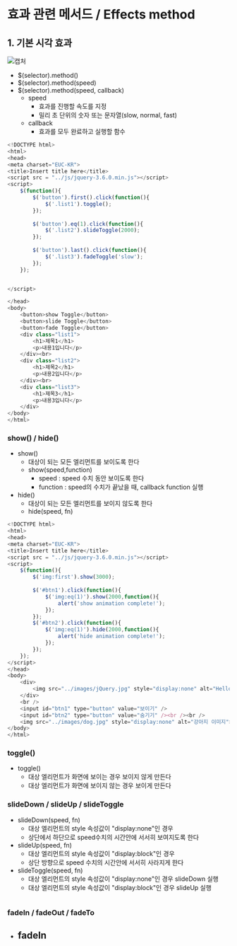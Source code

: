 # 효과 관련 메서드 / Effects method
## 1. 기본 시각 효과
![캡처](https://user-images.githubusercontent.com/99188096/165869352-003d35d9-40f4-4e0c-960f-2eee58ccff61.JPG)   

- $(selector).method()
- $(selector).method(speed)
- $(selector).method(speed, callback)
  - speed
    - 효과를 진행할 속도를 지정
    - 밀리 초 단위의 숫자 또는 문자열(slow, normal, fast)
  - callback
    - 효과를 모두 완료하고 실행할 함수   

```javascript
<!DOCTYPE html>
<html>
<head>
<meta charset="EUC-KR">
<title>Insert title here</title>
<script src = "../js/jquery-3.6.0.min.js"></script>
<script>
	$(function(){
		$('button').first().click(function(){
			$('.list1').toggle();
		});
		
		$('button').eq(1).click(function(){
			$('.list2').slideToggle(2000);
		});
		
		$('button').last().click(function(){
			$('.list3').fadeToggle('slow');
		});
	});


</script>

</head>
<body>
	<button>show Toggle</button>
	<button>slide Toggle</button>
	<button>fade Toggle</button>
	<div class="list1">
		<h1>제목1</h1>
		<p>내용1입니다</p>
	</div><br>
	<div class="list2">
		<h1>제목2</h1>
		<p>내용2입니다</p>
	</div><br>
	<div class="list3">
		<h1>제목3</h1>
		<p>내용3입니다</p>
	</div>
</body>
</html>
```

### show() / hide()
- show()
  - 대상이 되는 모든 엘리먼트를 보이도록 한다
  - show(speed,function)
    - speed : speed 수치 동안 보이도록 한다
    - function : speed의 수치가 끝났을 때, callback function 실행
- hide()
  - 대상이 되는 모든 엘리먼트를 보이지 않도록 한다
  - hide(speed, fn)   

```javascript
<!DOCTYPE html>
<html>
<head>
<meta charset="EUC-KR">
<title>Insert title here</title>
<script src = "../js/jquery-3.6.0.min.js"></script>
<script>
	$(function(){
		$('img:first').show(3000);
		
		$('#btn1').click(function(){
			$('img:eq(1)').show(2000,function(){
				alert('show animation complete!');
			});
		});
		$('#btn2').click(function(){
			$('img:eq(1)').hide(2000,function(){
				alert('hide animation complete!');
			});
		});
	});
</script>
</head>
<body>
	<div>
		<img src="../images/jQuery.jpg" style="display:none" alt="Hello, jQuery!">
	</div>
	<br />
	<input id="btn1" type="button" value="보이기" />
	<input id="btn2" type="button" value="숨기기" /><br /><br />
	<img src="../images/dog.jpg" style="display:none" alt="강아지 이미지">
</body>
</html>
```

### toggle()
- toggle()
	 - 대상 엘리먼트가 화면에 보이는 경우 보이지 않게 만든다
	 - 대상 엘리먼트가 화면에 보이지 않는 경우 보이게 만든다

### slideDown / slideUp / slideToggle
- slideDown(speed, fn)
	- 대상 엘리먼트의 style 속성값이 "display:none"인 경우
	- 상단에서 하단으로 speed수치의 시간안에 서서히 보여지도록 한다
- slideUp(speed, fn)
	- 대상 엘리먼트의 style 속성값이 "display:block"인 경우
	- 상단 방향으로 speed 수치의 시간안에 서서히 사라지게 한다
- slideToggle(speed, fn)
	- 대상 엘리먼트의 style 속성값이 "display:none"인 경우 slideDown 실행
	- 대상 엘리먼트의 style 속성값이 "display:block"인 경우 slideUp 실행   


```javascript
```

### fadeIn / fadeOut / fadeTo
- fadeIn
	- 

